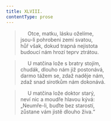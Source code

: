 ```yaml
---
title: XLVIII.
contentType: prose
---
```


>      Otce, matku, lásku oželíme,  
> jsou-li pohrobeni zemí svatou,  
> hůř však, dokud trapná nejistota  
> budoucí nám hrozí teprv ztrátou.

>      U matčina lože s bratry stojím,  
> chudák, dlouho nám již postonává,  
> darmo tážem se, zdaž naděje nám,  
> zdaž snad sirotkům nám dokonává.

>      U matčina lože doktor starý,  
> neví nic a moudře hlavou kývá:  
> „Neumře-li, buďte bez starostí,  
> zůstane vám jistě dlouho živa.“

